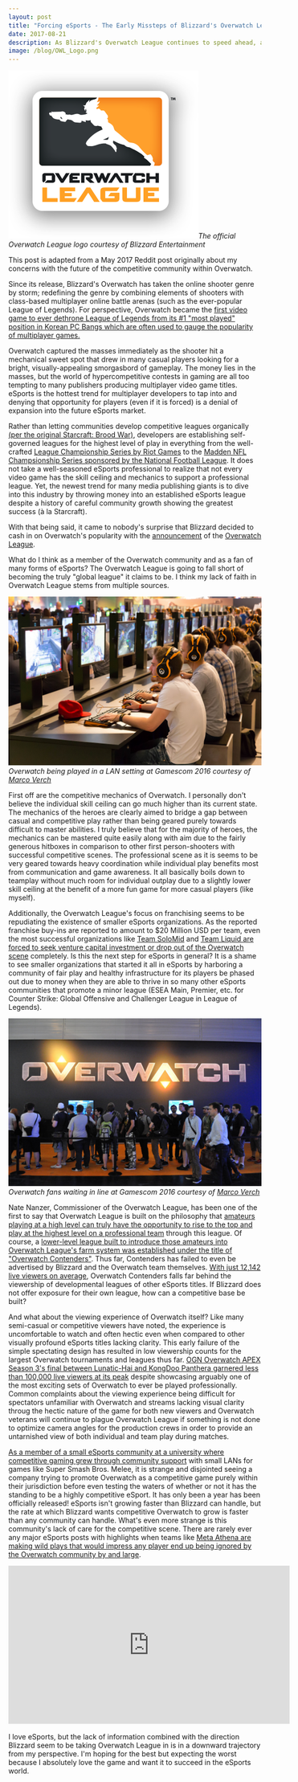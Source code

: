 ```yaml
---
layout: post
title: "Forcing eSports - The Early Missteps of Blizzard's Overwatch League"
date: 2017-08-21
description: As Blizzard's Overwatch League continues to speed ahead, a host of issues threaten to hold the league back
image: /blog/OWL_Logo.png
---
```

![Overwatch League Logo]( /blog/OWL_Logo.png )*The official Overwatch League logo courtesy of Blizzard Entertainment*

This post is adapted from a May 2017 Reddit post originally about my concerns with the future of the competitive community within Overwatch.

Since its release, Blizzard's Overwatch has taken the online shooter genre by storm; redefining the genre by combining elements of shooters with class-based multiplayer online battle arenas (such as the ever-popular League of Legends). For perspective, Overwatch became the [first video game to ever dethrone League of Legends from its #1 "most played" position in Korean PC Bangs which are often used to gauge the popularity of multiplayer games.](https://dotesports.com/league-of-legends/overwatch-league-of-legends-korean-pc-bang-3479)

Overwatch captured the masses immediately as the shooter hit a mechanical sweet spot that drew in many casual players looking for a bright, visually-appealing smorgasbord of gameplay. The money lies in the masses, but the world of hypercompetitive contests in gaming are all too tempting to many publishers producing multiplayer video game titles. eSports is the hottest trend for multiplayer developers to tap into and denying that opportunity for players (even if it is forced) is a denial of expansion into the future eSports market.

Rather than letting communities develop competitive leagues organically [(per the original Starcraft: Brood War)](https://www.youtube.com/watch?v=Es1Td_jqcZI), developers are establishing self-governed leagues for the highest level of play in everything from the well-crafted [League Championship Series by Riot Games](http://www.lolesports.com/en_US/) to the [Madden NFL Champsionship Series sponsored by the National Football League](https://www.easports.com/madden-nfl/compete/home). It does not take a well-seasoned eSports professional to realize that not every video game has the skill ceiling and mechanics to support a professional league. Yet, the newest trend for many media publishing giants is to dive into this industry by throwing money into an established eSports league despite a history of careful community growth showing the greatest success (à la Starcraft).

With that being said, it came to nobody's surprise that Blizzard decided to cash in on Overwatch's popularity with the [announcement](https://www.youtube.com/watch?v=2-p5V4nQU5k&feature=youtu.be) of the [Overwatch League](https://overwatchleague.com/en-us/).

What do I think as a member of the Overwatch community and as a fan of many forms of eSports? The Overwatch League is going to fall short of becoming the truly "global league" it claims to be. I think my lack of faith in Overwatch League stems from multiple sources.

![Overwatch LAN]( /blog/Overwatch_esports.jpg )*Overwatch being played in a LAN setting at Gamescom 2016 courtesy of [Marco Verch](https://www.flickr.com/photos/30478819@N08/28943036252/in/album-72157672487539046/)*

First off are the competitive mechanics of Overwatch. I personally don't believe the individual skill ceiling can go much higher than its current state. The mechanics of the heroes are clearly aimed to bridge a gap between casual and competitive play rather than being geared purely towards difficult to master abilities. I truly believe that for the majority of heroes, the mechanics can be mastered quite easily along with aim due to the fairly generous hitboxes in comparison to other first person-shooters with successful competitive scenes. The professional scene as it is seems to be very geared towards heavy coordination while individual play benefits most from communication and game awareness. It all basically boils down to teamplay without much room for individual outplay due to a slightly lower skill ceiling at the benefit of a more fun game for more casual players (like myself).

Additionally, the Overwatch League's focus on franchising seems to be repudiating the existence of smaller eSports organizations. As the reported franchise buy-ins are reported to amount to $20 Million USD per team, even the most successful organizations like [Team SoloMid](http://www.gosugamers.net/overwatch/news/44339-tsm-discontinue-overwatch-venture) and [Team Liquid are forced to seek venture capital investment or drop out of the Overwatch scene](http://www.espn.com/esports/story/_/id/20276987/team-liquid-drop-overwatch-team-some-players-stay-org-sources-say) completely. Is this the next step for eSports in general? It is a shame to see smaller organizations that started it all in eSports by harboring a community of fair play and healthy infrastructure for its players be phased out due to money when they are able to thrive in so many other eSports communities that promote a minor league (ESEA Main, Premier, etc. for Counter Strike: Global Offensive and Challenger League in League of Legends).

![Overwatch fans waiting in line]( /blog/Overwatch_line.jpg )*Overwatch fans waiting in line at Gamescom 2016 courtesy of [Marco Verch](https://www.flickr.com/photos/30478819@N08/20296015936)*

Nate Nanzer, Commissioner of the Overwatch League, has been one of the first to say that Overwatch League is built on the philosophy that [amateurs playing at a high level can truly have the opportunity to rise to the top and play at the highest level on a professional team](https://www.youtube.com/watch?v=h255IqtWNeI) through this league. Of course, a [lower-level league built to introduce those amateurs into Overwatch League's farm system was established under the title of "Overwatch Contenders"](https://www.overwatchcontenders.com/en-us/about). Thus far, Contenders has failed to even be advertised by Blizzard and the Overwatch team themselves. [With just 12,142 live viewers on average](https://sullygnome.com/channel/OverwatchContenders), Overwatch Contenders falls far behind the viewership of developmental leagues of other eSports titles. If Blizzard does not offer exposure for their own league, how can a competitive base be built?

And what about the viewing experience of Overwatch itself? Like many semi-casual or competitive viewers have noted, the experience is uncomfortable to watch and often hectic even when compared to other visually profound eSports titles lacking clarity. This early failure of the simple spectating design has resulted in low viewership counts for the largest Overwatch tournaments and leagues thus far. [OGN Overwatch APEX Season 3's final between Lunatic-Hai and KongDoo Panthera garnered less than 100,000 live viewers at its peak](https://esc.watch/tournaments/ow/ogn-overwatch-apex-season-3) despite showcasing arguably one of the most exciting sets of Overwatch to ever be played professionally. Common complaints about the viewing experience being difficult for spectators unfamiliar with Overwatch and streams lacking visual clarity throug the hectic nature of the game for both new viewers and Overwatch veterans will continue to plague Overwatch League if something is not done to optimize camera angles for the production crews in order to provide an untarnished view of both individual and team play during matches.

[As a member of a small eSports community at a university where competitive gaming grew through community support](http://www.nytimes.com/2009/04/12/sports/othersports/12star.html?mcubz=3) with small LANs for games like Super Smash Bros. Melee, it is strange and disjointed seeing a company trying to promote Overwatch as a competitive game purely within their jurisdiction before even testing the waters of whether or not it has the standing to be a highly competitive eSport. It has only been a year has been officially released! eSports isn't growing faster than Blizzard can handle, but the rate at which Blizzard wants competitive Overwatch to grow is faster than any community can handle. What's even more strange is this community's lack of care for the competitive scene. There are rarely ever any major eSports posts with highlights when teams like [Meta Athena are making wild plays that would impress any player end up being ignored by the Overwatch community by and large](https://clips.twitch.tv/DaintyTrustworthyPineappleBatChest).

<iframe width="560" height="315" src="https://www.youtube.com/embed/9z5VRez2gHQ" frameborder="0" allowfullscreen></iframe>

I love eSports, but the lack of information combined with the direction Blizzard seem to be taking Overwatch League in is in a downward trajectory from my perspective. I'm hoping for the best but expecting the worst because I absolutely love the game and want it to succeed in the eSports world.
